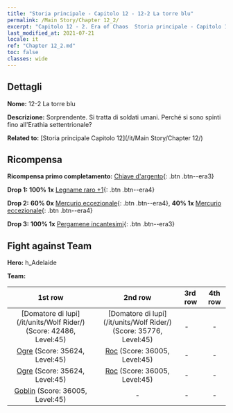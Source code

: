 ```yaml
---
title: "Storia principale - Capitolo 12 - 12-2 La torre blu"
permalink: /Main Story/Chapter 12_2/
excerpt: "Capitolo 12 - 2. Era of Chaos  Storia principale - Capitolo 12_2. 12-2 La torre blu"
last_modified_at: 2021-07-21
locale: it
ref: "Chapter 12_2.md"
toc: false
classes: wide
---
```


## Dettagli

 **Nome:** 12-2 La torre blu

 **Descrizione:** Sorprendente. Si tratta di soldati umani. Perché si sono spinti fino all'Erathia settentrionale?

 **Related to:** [Storia principale Capitolo 12](/it/Main Story/Chapter 12/)

## Ricompensa

 **Ricompensa primo completamento:** [Chiave d'argento](/ItemsIT/con_693/){: .btn .btn--era3}

 **Drop 1:** **100% 1x** [Legname raro +1](/ItemsIT/mat_41/){: .btn .btn--era4}

 **Drop 2:** **60% 0x** [Mercurio eccezionale](/ItemsIT/mat_35/){: .btn .btn--era4}, **40% 1x** [Mercurio eccezionale](/ItemsIT/mat_35/){: .btn .btn--era4}

 **Drop 3:** **100% 1x** [Pergamene incantesimi](/ItemsIT/con_694/){: .btn .btn--era3}


## Fight against Team
 **Hero:** h_Adelaide

 **Team:**


  | 1st row | 2nd row | 3rd row | 4th row |
  |:----:|:----:|:----|:----:|
  | [Domatore di lupi](/it/units/Wolf Rider/) (Score: 42486, Level:45)  | [Domatore di lupi](/it/units/Wolf Rider/) (Score: 35776, Level:45)  | - | - |
  | [Ogre](/it/units/Ogre/) (Score: 35624, Level:45)  | [Roc](/it/units/Roc/) (Score: 36005, Level:45)  | - | - |
  | [Ogre](/it/units/Ogre/) (Score: 35624, Level:45)  | [Roc](/it/units/Roc/) (Score: 36005, Level:45)  | - | - |
  | [Goblin](/it/units/Goblin/) (Score: 36005, Level:45)  | - | - | - |


